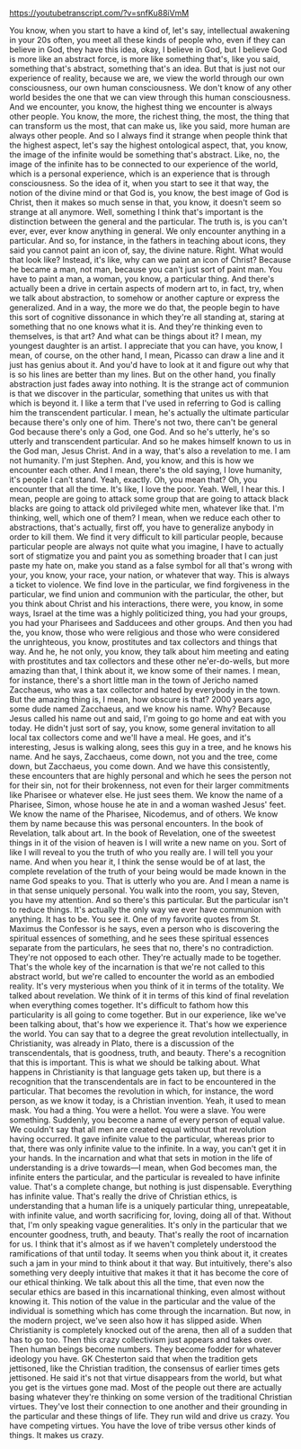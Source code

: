 https://youtubetranscript.com/?v=snfKu88iVmM

 You know, when you start to have a kind of, let's say, intellectual awakening in your 20s often, you meet all these kinds of people who, even if they can believe in God, they have this idea, okay, I believe in God, but I believe God is more like an abstract force, is more like something that's, like you said, something that's abstract, something that's an idea. But that is just not our experience of reality, because we are, we view the world through our own consciousness, our own human consciousness. We don't know of any other world besides the one that we can view through this human consciousness. And we encounter, you know, the highest thing we encounter is always other people. You know, the more, the richest thing, the most, the thing that can transform us the most, that can make us, like you said, more human are always other people. And so I always find it strange when people think that the highest aspect, let's say the highest ontological aspect, that, you know, the image of the infinite would be something that's abstract. Like, no, the image of the infinite has to be connected to our experience of the world, which is a personal experience, which is an experience that is through consciousness. So the idea of it, when you start to see it that way, the notion of the divine mind or that God is, you know, the best image of God is Christ, then it makes so much sense in that, you know, it doesn't seem so strange at all anymore. Well, something I think that's important is the distinction between the general and the particular. The truth is, is you can't ever, ever, ever know anything in general. We only encounter anything in a particular. And so, for instance, in the fathers in teaching about icons, they said you cannot paint an icon of, say, the divine nature. Right. What would that look like? Instead, it's like, why can we paint an icon of Christ? Because he became a man, not man, because you can't just sort of paint man. You have to paint a man, a woman, you know, a particular thing. And there's actually been a drive in certain aspects of modern art to, in fact, try, when we talk about abstraction, to somehow or another capture or express the generalized. And in a way, the more we do that, the people begin to have this sort of cognitive dissonance in which they're all standing at, staring at something that no one knows what it is. And they're thinking even to themselves, is that art? And what can be things about it? I mean, my youngest daughter is an artist. I appreciate that you can have, you know, I mean, of course, on the other hand, I mean, Picasso can draw a line and it just has genius about it. And you'd have to look at it and figure out why that is so his lines are better than my lines. But on the other hand, you finally abstraction just fades away into nothing. It is the strange act of communion is that we discover in the particular, something that unites us with that which is beyond it. I like a term that I've used in referring to God is calling him the transcendent particular. I mean, he's actually the ultimate particular because there's only one of him. There's not two, there can't be general God because there's only a God, one God. And so he's utterly, he's so utterly and transcendent particular. And so he makes himself known to us in the God man, Jesus Christ. And in a way, that's also a revelation to me. I am not humanity. I'm just Stephen. And, you know, and this is how we encounter each other. And I mean, there's the old saying, I love humanity, it's people I can't stand. Yeah, exactly. Oh, you mean that? Oh, you encounter that all the time. It's like, I love the poor. Yeah. Well, I hear this. I mean, people are going to attack some group that are going to attack black blacks are going to attack old privileged white men, whatever like that. I'm thinking, well, which one of them? I mean, when we reduce each other to abstractions, that's actually, first off, you have to generalize anybody in order to kill them. We find it very difficult to kill particular people, because particular people are always not quite what you imagine, I have to actually sort of stigmatize you and paint you as something broader that I can just paste my hate on, make you stand as a false symbol for all that's wrong with your, you know, your race, your nation, or whatever that way. This is always a ticket to violence. We find love in the particular, we find forgiveness in the particular, we find union and communion with the particular, the other, but you think about Christ and his interactions, there were, you know, in some ways, Israel at the time was a highly politicized thing, you had your groups, you had your Pharisees and Sadducees and other groups. And then you had the, you know, those who were religious and those who were considered the unrighteous, you know, prostitutes and tax collectors and things that way. And he, he not only, you know, they talk about him meeting and eating with prostitutes and tax collectors and these other ne'er-do-wells, but more amazing than that, I think about it, we know some of their names. I mean, for instance, there's a short little man in the town of Jericho named Zacchaeus, who was a tax collector and hated by everybody in the town. But the amazing thing is, I mean, how obscure is that? 2000 years ago, some dude named Zacchaeus, and we know his name. Why? Because Jesus called his name out and said, I'm going to go home and eat with you today. He didn't just sort of say, you know, some general invitation to all local tax collectors come and we'll have a meal. He goes, and it's interesting, Jesus is walking along, sees this guy in a tree, and he knows his name. And he says, Zacchaeus, come down, not you and the tree, come down, but Zacchaeus, you come down. And we have this consistently, these encounters that are highly personal and which he sees the person not for their sin, not for their brokenness, not even for their larger commitments like Pharisee or whatever else. He just sees them. We know the name of a Pharisee, Simon, whose house he ate in and a woman washed Jesus' feet. We know the name of the Pharisee, Nicodemus, and of others. We know them by name because this was personal encounters. In the book of Revelation, talk about art. In the book of Revelation, one of the sweetest things in it of the vision of heaven is I will write a new name on you. Sort of like I will reveal to you the truth of who you really are. I will tell you your name. And when you hear it, I think the sense would be of at last, the complete revelation of the truth of your being would be made known in the name God speaks to you. That is utterly who you are. And I mean a name is in that sense uniquely personal. You walk into the room, you say, Steven, you have my attention. And so there's this particular. But the particular isn't to reduce things. It's actually the only way we ever have communion with anything. It has to be. You see it. One of my favorite quotes from St. Maximus the Confessor is he says, even a person who is discovering the spiritual essences of something, and he sees these spiritual essences separate from the particulars, he sees that no, there's no contradiction. They're not opposed to each other. They're actually made to be together. That's the whole key of the incarnation is that we're not called to this abstract world, but we're called to encounter the world as an embodied reality. It's very mysterious when you think of it in terms of the totality. We talked about revelation. We think of it in terms of this kind of final revelation when everything comes together. It's difficult to fathom how this particularity is all going to come together. But in our experience, like we've been talking about, that's how we experience it. That's how we experience the world. You can say that to a degree the great revolution intellectually, in Christianity, was already in Plato, there is a discussion of the transcendentals, that is goodness, truth, and beauty. There's a recognition that this is important. This is what we should be talking about. What happens in Christianity is that language gets taken up, but there is a recognition that the transcendentals are in fact to be encountered in the particular. That becomes the revolution in which, for instance, the word person, as we know it today, is a Christian invention. Yeah, it used to mean mask. You had a thing. You were a hellot. You were a slave. You were something. Suddenly, you become a name of every person of equal value. We couldn't say that all men are created equal without that revolution having occurred. It gave infinite value to the particular, whereas prior to that, there was only infinite value to the infinite. In a way, you can't get it in your hands. In the incarnation and what that sets in motion in the life of understanding is a drive towards—I mean, when God becomes man, the infinite enters the particular, and the particular is revealed to have infinite value. That's a complete change, but nothing is just dispensable. Everything has infinite value. That's really the drive of Christian ethics, is understanding that a human life is a uniquely particular thing, unrepeatable, with infinite value, and worth sacrificing for, loving, doing all of that. Without that, I'm only speaking vague generalities. It's only in the particular that we encounter goodness, truth, and beauty. That's really the root of incarnation for us. I think that it's almost as if we haven't completely understood the ramifications of that until today. It seems when you think about it, it creates such a jam in your mind to think about it that way. But intuitively, there's also something very deeply intuitive that makes it that it has become the core of our ethical thinking. We talk about this all the time, that even now the secular ethics are based in this incarnational thinking, even almost without knowing it. This notion of the value in the particular and the value of the individual is something which has come through the incarnation. But now, in the modern project, we've seen also how it has slipped aside. When Christianity is completely knocked out of the arena, then all of a sudden that has to go too. Then this crazy collectivism just appears and takes over. Then human beings become numbers. They become fodder for whatever ideology you have. GK Chesterton said that when the tradition gets jettisoned, like the Christian tradition, the consensus of earlier times gets jettisoned. He said it's not that virtue disappears from the world, but what you get is the virtues gone mad. Most of the people out there are actually basing whatever they're thinking on some version of the traditional Christian virtues. They've lost their connection to one another and their grounding in the particular and these things of life. They run wild and drive us crazy. You have competing virtues. You have the love of tribe versus other kinds of things. It makes us crazy.